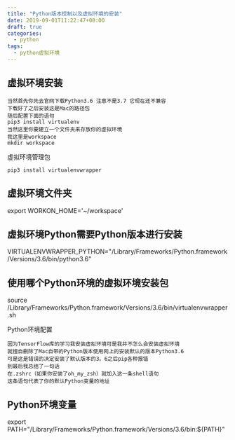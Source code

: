 ```yaml
---
title: "Python版本控制以及虚拟环境的安装"
date: 2019-09-01T11:22:47+08:00
draft: true
categories:
  - python
tags:
  - python虚拟环境
---
```


## 虚拟环境安装

    当然首先你先去官网下载Python3.6 注意不是3.7 它现在还不兼容
    下载好了之后安装这是Mac的路径包
    随后配置下面的语句
    pip3 install virtualenv
    当然这里你要建立一个文件夹来存放你的虚拟环境
    我这里是workspace
    mkdir workspace

虚拟环境管理包

    pip3 install virtualenvwrapper

## 虚拟环境文件夹

export WORKON_HOME='~/workspace'

## 虚拟环境Python需要Python版本进行安装

VIRTUALENVWRAPPER_PYTHON="/Library/Frameworks/Python.framework/Versions/3.6/bin/python3.6"

## 使用哪个Python环境的虚拟环境安装包

source  /Library/Frameworks/Python.framework/Versions/3.6/bin/virtualenvwrapper.sh

Python环境配置

    因为TensorFlow库的学习我安装虚拟环境可是我并不怎么会安装虚拟环境
    就擅自删除了Mac自带的Python版本使用网上的安装默认的版本Python3.6
    可是这是错误的决定安装了默认版本的3。6之后pip各种报错
    到最后我总结了一句话
    在.zshrc（如果你安装了oh_my_zsh）就加入这一条shell语句
    这条语句代表了你的默认Python变量的地址
## Python环境变量

export PATH="/Library/Frameworks/Python.framework/Versions/3.6/bin:${PATH}"